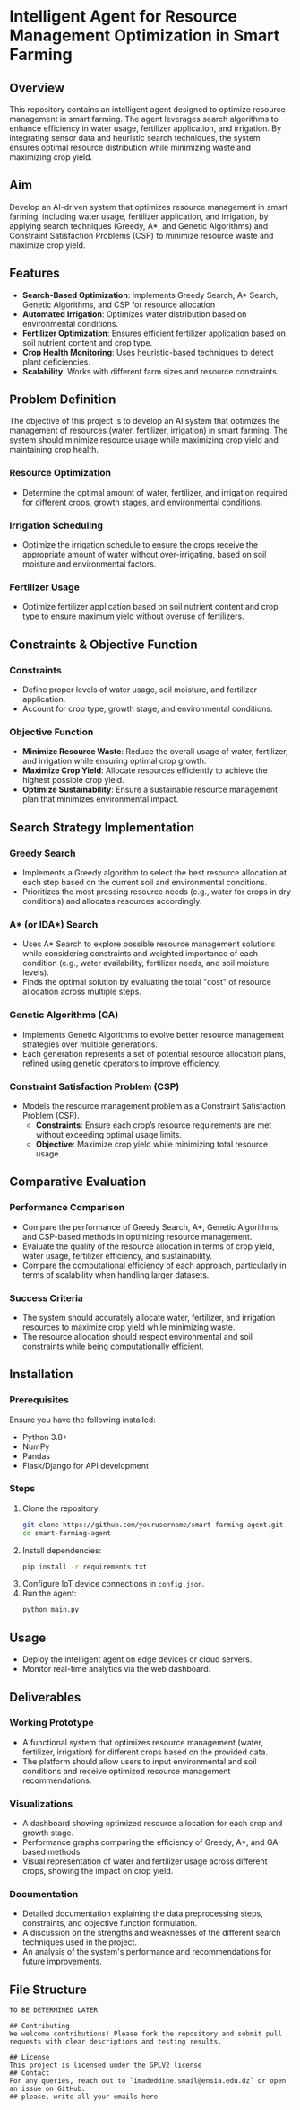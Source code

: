 # Intelligent Agent for Resource Management Optimization in Smart Farming

## Overview
This repository contains an intelligent agent designed to optimize resource management in smart farming. The agent leverages search algorithms to enhance efficiency in water usage, fertilizer application, and irrigation. By integrating sensor data and heuristic search techniques, the system ensures optimal resource distribution while minimizing waste and maximizing crop yield.

## Aim
Develop an AI-driven system that optimizes resource management in smart farming, including water usage, fertilizer application, and irrigation, by applying search techniques (Greedy, A*, and Genetic Algorithms) and Constraint Satisfaction Problems (CSP) to minimize resource waste and maximize crop yield.

## Features
- **Search-Based Optimization**: Implements Greedy Search, A* Search, Genetic Algorithms, and CSP for resource allocation
- **Automated Irrigation**: Optimizes water distribution based on environmental conditions.
- **Fertilizer Optimization**: Ensures efficient fertilizer application based on soil nutrient content and crop type.
- **Crop Health Monitoring**: Uses heuristic-based techniques to detect plant deficiencies.
- **Scalability**: Works with different farm sizes and resource constraints.

## Problem Definition
The objective of this project is to develop an AI system that optimizes the management of resources (water, fertilizer, irrigation) in smart farming. The system should minimize resource usage while maximizing crop yield and maintaining crop health.

### Resource Optimization
- Determine the optimal amount of water, fertilizer, and irrigation required for different crops, growth stages, and environmental conditions.

### Irrigation Scheduling
- Optimize the irrigation schedule to ensure the crops receive the appropriate amount of water without over-irrigating, based on soil moisture and environmental factors.

### Fertilizer Usage
- Optimize fertilizer application based on soil nutrient content and crop type to ensure maximum yield without overuse of fertilizers.

## Constraints & Objective Function
### Constraints
- Define proper levels of water usage, soil moisture, and fertilizer application.
- Account for crop type, growth stage, and environmental conditions.

### Objective Function
- **Minimize Resource Waste**: Reduce the overall usage of water, fertilizer, and irrigation while ensuring optimal crop growth.
- **Maximize Crop Yield**: Allocate resources efficiently to achieve the highest possible crop yield.
- **Optimize Sustainability**: Ensure a sustainable resource management plan that minimizes environmental impact.

## Search Strategy Implementation
### Greedy Search
- Implements a Greedy algorithm to select the best resource allocation at each step based on the current soil and environmental conditions.
- Prioritizes the most pressing resource needs (e.g., water for crops in dry conditions) and allocates resources accordingly.

### A* (or IDA*) Search
- Uses A* Search to explore possible resource management solutions while considering constraints and weighted importance of each condition (e.g., water availability, fertilizer needs, and soil moisture levels).
- Finds the optimal solution by evaluating the total "cost" of resource allocation across multiple steps.

### Genetic Algorithms (GA)
- Implements Genetic Algorithms to evolve better resource management strategies over multiple generations.
- Each generation represents a set of potential resource allocation plans, refined using genetic operators to improve efficiency.

### Constraint Satisfaction Problem (CSP)
- Models the resource management problem as a Constraint Satisfaction Problem (CSP).
  - **Constraints**: Ensure each crop’s resource requirements are met without exceeding optimal usage limits.
  - **Objective**: Maximize crop yield while minimizing total resource usage.

## Comparative Evaluation
### Performance Comparison
- Compare the performance of Greedy Search, A*, Genetic Algorithms, and CSP-based methods in optimizing resource management.
- Evaluate the quality of the resource allocation in terms of crop yield, water usage, fertilizer efficiency, and sustainability.
- Compare the computational efficiency of each approach, particularly in terms of scalability when handling larger datasets.

### Success Criteria
- The system should accurately allocate water, fertilizer, and irrigation resources to maximize crop yield while minimizing waste.
- The resource allocation should respect environmental and soil constraints while being computationally efficient.

## Installation
### Prerequisites
Ensure you have the following installed:
- Python 3.8+
- NumPy
- Pandas
- Flask/Django for API development

### Steps
1. Clone the repository:
   ```bash
   git clone https://github.com/yourusername/smart-farming-agent.git
   cd smart-farming-agent
   ```
2. Install dependencies:
   ```bash
   pip install -r requirements.txt
   ```
3. Configure IoT device connections in `config.json`.
4. Run the agent:
   ```bash
   python main.py
   ```

## Usage
- Deploy the intelligent agent on edge devices or cloud servers.
- Monitor real-time analytics via the web dashboard.

## Deliverables
### Working Prototype
- A functional system that optimizes resource management (water, fertilizer, irrigation) for different crops based on the provided data.
- The platform should allow users to input environmental and soil conditions and receive optimized resource management recommendations.

### Visualizations
- A dashboard showing optimized resource allocation for each crop and growth stage.
- Performance graphs comparing the efficiency of Greedy, A*, and GA-based methods.
- Visual representation of water and fertilizer usage across different crops, showing the impact on crop yield.

### Documentation
- Detailed documentation explaining the data preprocessing steps, constraints, and objective function formulation.
- A discussion on the strengths and weaknesses of the different search techniques used in the project.
- An analysis of the system's performance and recommendations for future improvements.

## File Structure
```
TO BE DETERMINED LATER

## Contributing
We welcome contributions! Please fork the repository and submit pull requests with clear descriptions and testing results.

## License
This project is licensed under the GPLV2 license
## Contact
For any queries, reach out to `imadeddine.smail@ensia.edu.dz` or open an issue on GitHub.
## please, write all your emails here

